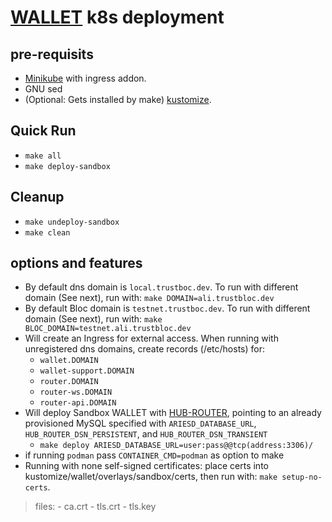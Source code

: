 # [WALLET](https://github.com/trustbloc/edge-agent) k8s deployment #


## pre-requisits
* [Minikube](https://minikube.sigs.k8s.io/docs/start/) with ingress addon.
* GNU sed
* (Optional: Gets installed by make) [kustomize](https://kubectl.docs.kubernetes.io/installation/kustomize/).

## Quick Run
* `make all`
* `make deploy-sandbox`

## Cleanup
* `make undeploy-sandbox`
* `make clean`

## options and features
* By default dns domain is `local.trustboc.dev`. To run with different domain (See next), run with: `make DOMAIN=ali.trustbloc.dev`
* By default Bloc domain is `testnet.trustboc.dev`. To run with different domain (See next), run with: `make BLOC_DOMAIN=testnet.ali.trustbloc.dev`
* Will create an Ingress for external access. When running with unregistered dns domains, create records (/etc/hosts) for:
	- `wallet.DOMAIN`
	- `wallet-support.DOMAIN`
	- `router.DOMAIN`
	- `router-ws.DOMAIN`
	- `router-api.DOMAIN`
* Will deploy Sandbox WALLET with [HUB-ROUTER](https://github.com/trustbloc/hub-router), pointing to an already provisioned MySQL specified with `ARIESD_DATABASE_URL`, `HUB_ROUTER_DSN_PERSISTENT`, and `HUB_ROUTER_DSN_TRANSIENT`
	- `make deploy ARIESD_DATABASE_URL=user:pass@@tcp(address:3306)/`
* if running `podman` pass `CONTAINER_CMD=podman` as option to make
* Running with none self-signed certificates: place certs into kustomize/wallet/overlays/sandbox/certs, then run with: `make setup-no-certs`.
>files:
	- ca.crt
	- tls.crt
	- tls.key
